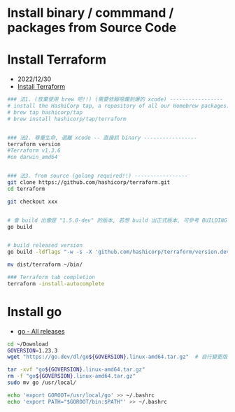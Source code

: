 # Install binary / commmand / packages from Source Code

# Install Terraform

- 2022/12/30
- [Install Terraform](https://developer.hashicorp.com/terraform/tutorials/gcp-get-started/install-cli)

```zsh
### 法1. (放棄使用 brew 吧!!) (需要依賴噁爛到爆的 xcode) -----------------
# install the HashiCorp tap, a repository of all our Homebrew packages.
# brew tap hashicorp/tap
# brew install hashicorp/tap/terraform


### 法2. 尊重生命, 選離 xcode -- 直接抓 binary -----------------
terraform version
#Terraform v1.3.6
#on darwin_amd64


### 法3. from source (golang required!!) -----------------
git clone https://github.com/hashicorp/terraform.git
cd terraform

git checkout xxx


# 會 build 出像是 "1.5.0-dev" 的版本, 若想 build 出正式版本, 可參考 BUILDING.md#Dev Version Reporting
go build


# build released version
go build -ldflags "-w -s -X 'github.com/hashicorp/terraform/version.dev=no'" -o ~/bin/

mv dist/terraform ~/bin/

### Terraform tab completion
terraform -install-autocomplete
```

# Install go

- [go - All releases](https://go.dev/dl/)

```bash
cd ~/Download
GOVERSION=1.23.3
wget "https://go.dev/dl/go${GOVERSION}.linux-amd64.tar.gz"  # 自行變更版本

tar -xvf "go${GOVERSION}.linux-amd64.tar.gz"
rm -f "go${GOVERSION}.linux-amd64.tar.gz"
sudo mv go /usr/local/

echo 'export GOROOT=/usr/local/go' >> ~/.bashrc
echo 'export PATH="$GOROOT/bin:$PATH"' >> ~/.bashrc
```
